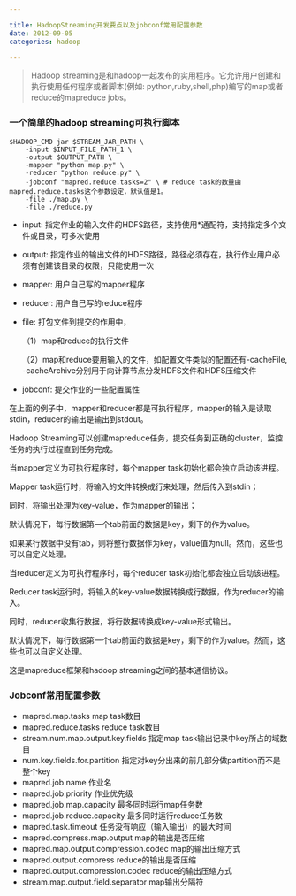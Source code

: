 ```yaml
---

title: HadoopStreaming开发要点以及jobconf常用配置参数
date: 2012-09-05
categories: hadoop

---
```


>Hadoop streaming是和hadoop一起发布的实用程序。它允许用户创建和执行使用任何程序或者脚本(例如: python,ruby,shell,php)编写的map或者reduce的mapreduce jobs。

### 一个简单的hadoop streaming可执行脚本

``` shell
$HADOOP_CMD jar $STREAM_JAR_PATH \
    -input $INPUT_FILE_PATH_1 \
    -output $OUTPUT_PATH \
    -mapper "python map.py" \
    -reducer "python reduce.py" \
    -jobconf "mapred.reduce.tasks=2" \ # reduce task的数量由mapred.reduce.tasks这个参数设定，默认值是1。
    -file ./map.py \
    -file ./reduce.py
```

- input: 指定作业的输入文件的HDFS路径，支持使用\*通配符，支持指定多个文件或目录，可多次使用

- output: 指定作业的输出文件的HDFS路径，路径必须存在，执行作业用户必须有创建该目录的权限，只能使用一次

- mapper: 用户自己写的mapper程序

- reducer: 用户自己写的reduce程序

- file: 打包文件到提交的作用中，

  （1）map和reduce的执行文件

  （2）map和reduce要用输入的文件，如配置文件类似的配置还有-cacheFile, -cacheArchive分别用于向计算节点分发HDFS文件和HDFS压缩文件

- jobconf: 提交作业的一些配置属性

在上面的例子中，mapper和reducer都是可执行程序，mapper的输入是读取stdin，reducer的输出是输出到stdout。

Hadoop Streaming可以创建mapreduce任务，提交任务到正确的cluster，监控任务的执行过程直到任务完成。

当mapper定义为可执行程序时，每个mapper task初始化都会独立启动该进程。

Mapper task运行时，将输入的文件转换成行来处理，然后传入到stdin；

同时，将输出处理为key-value，作为mapper的输出；

默认情况下，每行数据第一个tab前面的数据是key，剩下的作为value。

如果某行数据中没有tab，则将整行数据作为key，value值为null。然而，这些也可以自定义处理。

当reducer定义为可执行程序时，每个reducer task初始化都会独立启动该进程。

Reducer task运行时，将输入的key-value数据转换成行数据，作为reducer的输入。

同时，reducer收集行数据，将行数据转换成key-value形式输出。

默认情况下，每行数据第一个tab前面的数据是key，剩下的作为value。然而，这些也可以自定义处理。

这是mapreduce框架和hadoop streaming之间的基本通信协议。

### Jobconf常用配置参数

* mapred.map.tasks  map task数目
* mapred.reduce.tasks  reduce task数目
* stream.num.map.output.key.fields  指定map task输出记录中key所占的域数目
* num.key.fields.for.partition  指定对key分出来的前几部分做partition而不是整个key
* mapred.job.name   作业名
* mapred.job.priority  作业优先级
* mapred.job.map.capacity  最多同时运行map任务数
* mapred.job.reduce.capacity  最多同时运行reduce任务数
* mapred.task.timeout  任务没有响应（输入输出）的最大时间
* mapred.compress.map.output  map的输出是否压缩
* mapred.map.output.compression.codec  map的输出压缩方式
* mapred.output.compress  reduce的输出是否压缩
* mapred.output.compression.codec  reduce的输出压缩方式
* stream.map.output.field.separator  map输出分隔符

